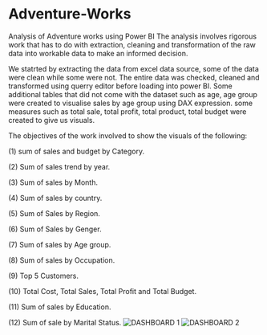 # Adventure-Works
Analysis of Adventure works using Power BI
The analysis involves rigorous work that has to do with extraction, cleaning and transformation of the raw data into workable data to make an informed decision. 

We statrted by extracting the data from excel data source, some of the data were clean while some were not. The entire data was checked, cleaned and transformed using querry editor before loading into power BI. Some additional tables that did not come with the dataset such as age, age group were created to visualise sales by age group using DAX expression. some measures such as total sale, total profit, total product, total budget were created to give us visuals.

The objectives of the work involved to show the visuals of the following:

(1) sum of sales and budget by Category.
  
(2) Sum of sales trend by year.

(3) Sum of sales by Month.
  
(4) Sum of sales by country.
  
(5) Sum of Sales by Region.

(6) Sum of Sales by Genger.
  
(7) Sum of sales by Age group.
  
(8) Sum of sales by Occupation.
  
(9) Top 5 Customers.
  
(10) Total Cost, Total Sales, Total Profit and Total Budget.

(11) Sum of sales by Education.  

(12) Sum of sale by Marital Status.
![DASHBOARD 1](https://github.com/user-attachments/assets/f2de90f2-9a82-4ae1-99f9-0341964cb2d8)
![DASHBOARD 2](https://github.com/user-attachments/assets/b0a6885f-f7e4-48fa-9a97-97c35220db42)
